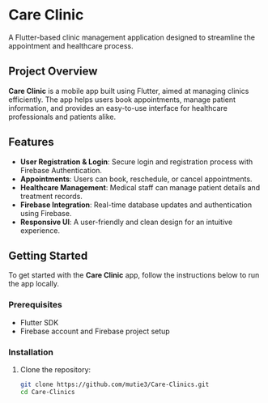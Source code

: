 # Care Clinic

A Flutter-based clinic management application designed to streamline the appointment and healthcare process.

## Project Overview

**Care Clinic** is a mobile app built using Flutter, aimed at managing clinics efficiently. The app helps users book appointments, manage patient information, and provides an easy-to-use interface for healthcare professionals and patients alike.

## Features

- **User Registration & Login**: Secure login and registration process with Firebase Authentication.
- **Appointments**: Users can book, reschedule, or cancel appointments.
- **Healthcare Management**: Medical staff can manage patient details and treatment records.
- **Firebase Integration**: Real-time database updates and authentication using Firebase.
- **Responsive UI**: A user-friendly and clean design for an intuitive experience.

## Getting Started

To get started with the **Care Clinic** app, follow the instructions below to run the app locally.

### Prerequisites

- Flutter SDK
- Firebase account and Firebase project setup

### Installation

1. Clone the repository:

   ```bash
   git clone https://github.com/mutie3/Care-Clinics.git
   cd Care-Clinics
